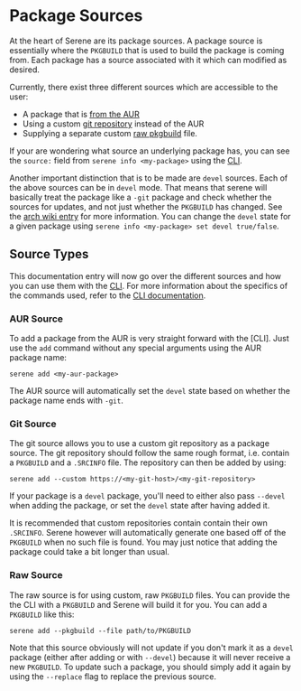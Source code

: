 # Package Sources
At the heart of Serene are its package sources. A package source is essentially where the `PKGBUILD` that is used to build the package is coming from. Each package has a source associated with it which can modified as desired.

Currently, there exist three different sources which are accessible to the user:
- A package that is [from the AUR](#aur-source)
- Using a custom [git repository](#git-source) instead of the AUR
- Supplying a separate custom [raw pkgbuild](#raw-source) file.

If your are wondering what source an underlying package has, you can see the `source:` field from `serene info <my-package>` using the [CLI](./cli.md).

Another important distinction that is to be made are `devel` sources. Each of the above sources can be in `devel` mode. That means that serene will basically treat the package like a `-git` package and check whether the sources for updates, and not just whether the `PKGBUILD` has changed. See the [arch wiki entry](https://wiki.archlinux.org/title/VCS_package_guidelines#VCS_sources) for more information. You can change the `devel` state for a given package using `serene info <my-package> set devel true/false`.

## Source Types
This documentation entry will now go over the different sources and how you can use them with the [CLI](./cli.md). For more information about the specifics of the commands used, refer to the [CLI documentation](./cli.md).

### AUR Source
To add a package from the AUR is very straight forward with the [CLI]. Just use the `add` command without any special arguments using the AUR package name:
```shell
serene add <my-aur-package>
```
The AUR source will automatically set the `devel` state based on whether the package name ends with `-git`.

### Git Source
The git source allows you to use a custom git repository as a package source. The git repository should follow the same rough format, i.e. contain a `PKGBUILD` and a `.SRCINFO` file. The repository can then be added by using:
```shell
serene add --custom https://<my-git-host>/<my-git-repository>
```

If your package is a `devel` package, you'll need to either also pass `--devel` when adding the package, or set the `devel` state after having added it.

It is recommended that custom repositories contain contain their own `.SRCINFO`. Serene however will automatically generate one based off of the `PKGBUILD` when no such file is found. You may just notice that adding the package could take a bit longer than usual.

### Raw Source
The raw source is for using custom, raw `PKGBUILD` files. You can provide the the CLI with a `PKGBUILD` and Serene will build it for you. You can add a `PKGBUILD` like this:
```shell
serene add --pkgbuild --file path/to/PKGBUILD
```

Note that this source obviously will not update if you don't mark it as a `devel` package (either after adding or with `--devel`) because it will never receive a new `PKGBUILD`. To update such a package, you should simply add it again by using the `--replace` flag to replace the previous source.
